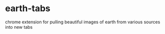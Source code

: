 # earth-tabs
chrome extension for pulling beautiful images of earth from various sources into new tabs
